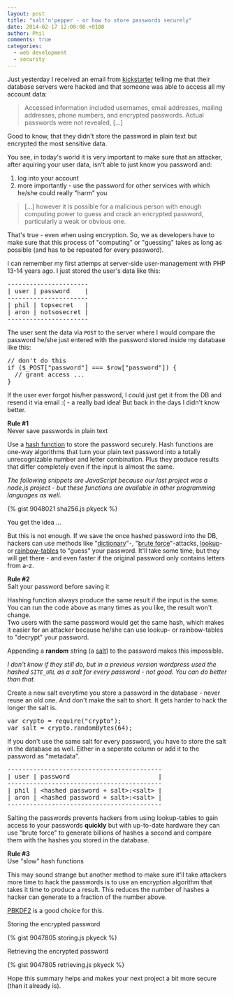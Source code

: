 ```yaml
---
layout: post
title: "salt'n'pepper - or how to store passwords securely"
date: 2014-02-17 12:00:00 +0100
author: Phil
comments: true
categories: 
  - web development
  - security
---
```

Just yesterday I received an email from [kickstarter][1] telling me that their database
servers were hacked and that someone was able to access all my account data: 

> Accessed information included usernames, email addresses, mailing addresses, phone numbers, and encrypted passwords. Actual passwords were not revealed, [...]

Good to know, that they didn't store the password in plain text but encrypted the
most sensitive data.

You see, in today's world it is very important to make sure that an attacker,
after aquiring your user data, isn't able to just know you password and:

1) log into your account  
2) more importantly - use the password for other services with which he/she
could really "harm" you

> [...] however it is possible for a malicious person with enough computing power to guess and crack an encrypted password, particularly a weak or obvious one.

That's true - even when using encryption. So, we as developers have to make sure
that this process of "computing" or "guessing" takes as long as possible (and has to be repeated for every password). 

I can remember my first attemps at server-side user-management with PHP 13-14 years 
ago. I just stored the user's data like this:

<pre>
----------------------
| user | password    |
----------------------
| phil | topsecret   |
| aron | notsosecret |
----------------------
</pre>

The user sent the data via `POST` to the server where I would compare the password he/she just entered with the password stored inside my database like this:

<pre>
// don't do this
if ($_POST["password"] === $row["password"]) {
  // grant access ...
}
</pre>

If the user ever forgot his/her password, I could just get it from the DB and resend it via email :( - a really bad idea! But back in the days I didn't know better.

**Rule #1**  
Never save passwords in plain text

Use a [hash function][2] to store the password securely. Hash functions are one-way
algorithms that turn your plain text password into a totally unrecognizable number
and letter combination. Plus they produce results that differ completely even if
the input is almost the same.

_The following snippets are JavaScript because our last project was a node.js
project - but these functions are available in other programming languages as
well._

{% gist 9048021 sha256.js pkyeck %}

You get the idea ...

But this is not enough. If we save the once hashed password into the DB, hackers
can use methods like "[dictionary][3]"-, "[brute force][4]"-attacks, [lookup][5]- or
[rainbow-tables][6] to "guess" your password. It'll take some time, but they will get
there - and even faster if the original password only contains letters from a-z.

**Rule #2**  
Salt your password before saving it

Hashing function always produce the same result if the input is the same. You 
can run the code above as many times as you like, the result won't change.  
Two users with the same password would get the same hash, which makes it easier
for an attacker because he/she can use lookup- or rainbow-tables to "decrypt" 
your password.

Appending a **random** string (a [salt][7]) to the password makes this impossible.

_I don't know if they still do, but in a previous version wordpress used the 
hashed `SITE_URL` as a salt for every password - not good. You can do better 
than that._

Create a new salt everytime you store a password in the database - never reuse
an old one. And don't make the salt to short. It gets harder to hack the longer 
the salt is.

<pre>
var crypto = require("crypto");
var salt = crypto.randomBytes(64);
</pre>

If you don't use the same salt for every password, you have to store the salt in
the database as well. Either in a seperate column or add it to the password as 
"metadata".

<pre>
------------------------------------------
| user | password                        |
------------------------------------------
| phil | &lt;hashed password + salt&gt;:&lt;salt&gt; |
| aron | &lt;hashed password + salt&gt;:&lt;salt&gt; |
------------------------------------------
</pre>

Salting the passwords prevents hackers from using lookup-tables to gain access 
to your passwords **quickly** but with up-to-date hardware they can use "brute force"
to generate billions of hashes a second and compare them with the hashes you
stored in the database.

**Rule #3**  
Use "slow" hash functions

This may sound strange but another method to make sure it'll take attackers more
time to hack the passwords is to use an encryption algorithm that takes it time 
to produce a result. This reduces the number of hashes a hacker can generate to 
a fraction of the number above.

[PBKDF2][8] is a good choice for this.

Storing the encrypted password

{% gist 9047805 storing.js pkyeck %}

Retrieving the encrypted password

{% gist 9047805 retrieving.js pkyeck %}

Hope this summary helps and makes your next project a bit more secure (than it already is).


  [1]: https://www.kickstarter.com/
  [2]: http://en.wikipedia.org/wiki/Hash_function
  [3]: http://en.wikipedia.org/wiki/Dictionary_attack
  [4]: http://en.wikipedia.org/wiki/Brute-force_attack
  [5]: http://en.wikipedia.org/wiki/Lookup_table
  [6]: http://en.wikipedia.org/wiki/Rainbow_table
  [7]: http://en.wikipedia.org/wiki/Salt_(cryptography)
  [8]: http://en.wikipedia.org/wiki/PBKDF2